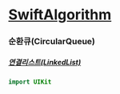 # [SwiftAlgorithm](https://github.com/pikachu987/SwiftAlgorithm "SwiftAlgorithm")

### 순환큐(CircularQueue)

##### [연결리스트(LinkedList)](../1_List/LinkedList.md "LinkedList")

```swift
import UIKit


```
